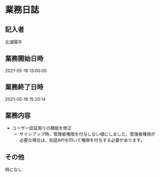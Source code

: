 # 業務日誌

## 記入者

北浦陽平

## 業務開始日時

2021-05-18 13:00:00

## 業務終了日時

2021-05-18 15:20:14

## 業務内容

- ユーザー認証周りの機能を修正
	- サインアップ時、管理者権限を付与しない様にしました。管理者権限が必要な場合は、別途APIを叩いて権限を付与する必要があります。

## その他

特になし